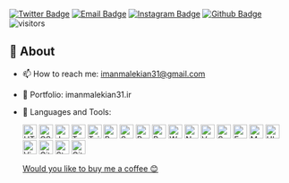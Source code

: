 [![Twitter Badge](https://img.shields.io/badge/-Twitter-1da1f2?labelColor=1da1f2&logo=twitter&logoColor=white&link=https://twitter.com/Yaronzz)](https://twitter.com/malekianIman)
[![Email Badge](https://img.shields.io/badge/-Email-c14438?logo=Gmail&logoColor=white&link=mailto:yaronhuang@foxmail.com)](mailto:imanmalekian31@gmail.com)
[![Instagram Badge](https://img.shields.io/badge/-Instagram-purple?logo=instagram&logoColor=white&link=https://instagram.com/ahforoughi99/)](https://www.instagram.com/malekianiman)
[![Github Badge](https://img.shields.io/badge/-Github-232323?logo=Github&logoColor=white&link=https://space.bilibili.com/7708412)](https://github.com/imanmalekian31)
![visitors](https://visitor-badge.laobi.icu/badge?page_id=imanmalekian31)

## 🧐 About

- 📫 How to reach me: imanmalekian31@gmail.com
- 🔗 Portfolio: imanmalekian31.ir 
- 🌱 Languages and Tools:

    <div>
        <span>
        <img src="https://img.shields.io/badge/HTML5-282C34?logo=HTML5" alt="HTML5" title="HTML5" height="25" />
        </span>
        <span>
        <img src="https://img.shields.io/badge/CSS3-282C34?logo=CSS3&logoColor=229EEB" alt="CSS3" title="CSS3" height="25" />
        </span>
        <span>
        <img src="https://img.shields.io/badge/JavaScript-282C34?logo=JavaScript" alt="JavaScript" title="JavaScript" height="25" />
        </span>
        <span>
        <img src="https://img.shields.io/badge/TypeScript-282C34?logo=TypeScript" alt="TypeScript" title="TypeScript" height="25" />
        </span>
        <span>
        <img src="https://img.shields.io/badge/tailwindcss-282C34?logo=tailwindcss" alt="Tailwindcss" title="Tailwindcss" height="25" />
        </span>
        <span>
        <img src="https://img.shields.io/badge/Bootstrap-282C34?logo=Bootstrap" alt="Bootstrap" title="Bootstrap" height="25" />
        </span>
        <span>
        <img src="https://img.shields.io/badge/Sass-282C34?logo=Sass" alt="Sass" title="Sass" height="25" />
        </span>
        <span>
        <img src="https://img.shields.io/badge/PostCSS-282C34?logo=PostCSS" alt="PostCSS" title="PostCSS" height="25" />
        </span>
        <span>
        <img src="https://img.shields.io/badge/PWA-282C34?logo=PWA" alt="PWA" title="PWA" height="25" />
        </span>
        <span>
        <img src="https://img.shields.io/badge/Webpack-282C34?logo=Webpack" alt="Webpack" title="Webpack" height="25" />
        </span>
        <span>
        <img src="https://img.shields.io/badge/Nuxt.js-282C34?logo=nuxt.js" alt="Nuxt.js" title="Nuxt.js" height="25" />
        </span>
        <span>
        <img src="https://img.shields.io/badge/Vue.js-282C34?logo=Vue.js" alt="Vue.js" title="Vue.js" height="25" />
        </span>
        <span>
        <img src="https://img.shields.io/badge/Svelte-282C34?logo=Svelte" alt="Svelte" title="Svelte" height="25" />
        </span>
        <span>
        <img src="https://img.shields.io/badge/Express-282C34?logo=express" alt="Express" title="Express" height="25" />
        </span>
        <span>
        <img src="https://img.shields.io/badge/MongoDB-282C34?logo=mongodb" alt="MongoDb" title="MongoDb" height="25" />
        </span>
        <span>
        <img src="https://img.shields.io/badge/Ubuntu-282C34?logo=Ubuntu" alt="Ubuntu" title="Ubuntu" height="25" />
        </span>
        <span>
        <img src="https://img.shields.io/badge/VisualStudioCode-282C34?logo=VisualStudioCode&logoColor=229EEB" alt="VisualStudioCode" title="VisualStudioCode" height="25" />
        </span>
        <span>
        <img src="https://img.shields.io/badge/GitLab-282C34?logo=GitLab" alt="GitLab" title="GitLab" height="25" />
        </span>
        <span>
        <img src="https://img.shields.io/badge/StackOverflow-282C34?logo=StackOverflow" alt="StackOverflow" title="StackOverflow" height="25" />
        </span>
        <span>
        <img src="https://img.shields.io/badge/GitHub-282C34?logo=GitHub" alt="GitHub" title="GitHub" height="25" />
        </span>
    </div>
    
    [Would you like to buy me a coffee 😊](https://www.buymeacoffee.com/imanmalekian)

